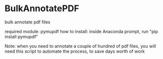 # BulkAnnotatePDF
bulk annotate pdf files

required module: pymupdf
how to install: inside Anaconda prompt, run "pip install pymupdf"

Note:
when you need to annotate a couple of hundred of pdf files, you will need this script to automate the process, to save days worth of work
